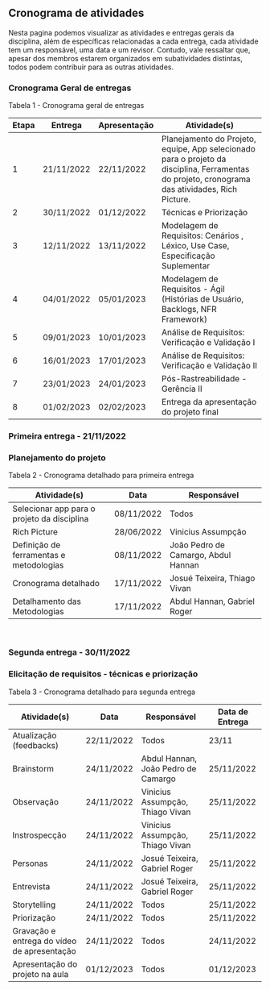 ## Cronograma de atividades
Nesta pagina podemos visualizar as atividades e entregas gerais da disciplina, além de específicas relacionadas a cada entrega, cada atividade tem um responsável, uma data e um revisor. Contudo, vale ressaltar que, apesar dos membros estarem organizados em subatividades distintas, todos podem contribuir para as outras atividades.

### Cronograma Geral de entregas
<p> Tabela 1 - Cronograma geral de entregas</p>

Etapa | Entrega | Apresentação | Atividade(s) |
----- | ------- | ---------- | ----------
1 | 21/11/2022  | 22/11/2022 | Planejamento do Projeto, equipe, App selecionado para o projeto da disciplina, Ferramentas do projeto, cronograma das atividades, Rich Picture.
2 | 30/11/2022 | 01/12/2022 | Técnicas e Priorização
3 | 12/11/2022 | 13/11/2022 | Modelagem de Requisitos: Cenários , Léxico, Use Case, Especificação Suplementar
4 | 04/01/2022 | 05/01/2023  | Modelagem de Requisitos - Ágil (Histórias de Usuário, Backlogs, NFR Framework)
5 | 09/01/2023 | 10/01/2023 | Análise de Requisitos: Verificação e Validação I
6 | 16/01/2023 | 17/01/2023 | Análise de Requisitos: Verificação e Validação II
7 | 23/01/2023 | 24/01/2023 | Pós-Rastreabilidade - Gerência II
8 | 01/02/2023 | 02/02/2023 | Entrega da apresentação do projeto final


### Primeira entrega - 21/11/2022
### Planejamento do projeto

<p> Tabela 2 - Cronograma detalhado para primeira entrega</p>

Atividade(s) | Data  | Responsável | 
------------ | ------- | --------- |
Selecionar app para o projeto da disciplina | 08/11/2022 | Todos | Todos
Rich Picture | 28/06/2022 | Vinicius Assumpção
Definição de ferramentas e metodologias |  08/11/2022   | João Pedro de Camargo, Abdul Hannan
Cronograma detalhado | 17/11/2022 | Josué Teixeira, Thiago Vivan
Detalhamento das Metodologias | 17/11/2022 | Abdul Hannan, Gabriel Roger

<br>

### Segunda entrega - 30/11/2022
### Elicitação de requisitos - técnicas e priorização
<p> Tabela 3 - Cronograma detalhado para segunda entrega</p>

Atividade(s) | Data  | Responsável | Data de Entrega
------------ | ------- | ---------- | ---------------
Atualização (feedbacks) | 22/11/2022 | Todos  | 23/11
Brainstorm   | 24/11/2022 | Abdul Hannan, João Pedro de Camargo | 25/11/2022
Observação | 24/11/2022 | Vinicius Assumpção, Thiago Vivan | 25/11/2022
Instrospecção | 24/11/2022 | Vinicius Assumpção, Thiago Vivan | 25/11/2022
Personas | 24/11/2022 | Josué Teixeira, Gabriel Roger | 25/11/2022
Entrevista | 24/11/2022 | Josué Teixeira, Gabriel Roger | 25/11/2022
Storytelling  |  24/11/2022  | Todos | 25/11/2022
Priorização | 24/11/2022 | Todos | 25/11/2022
Gravação e entrega do vídeo de apresentação | 24/11/2022 | Todos | 24/11/2022
Apresentação do projeto na aula | 01/12/2023 | Todos | 01/12/2023
<br>


